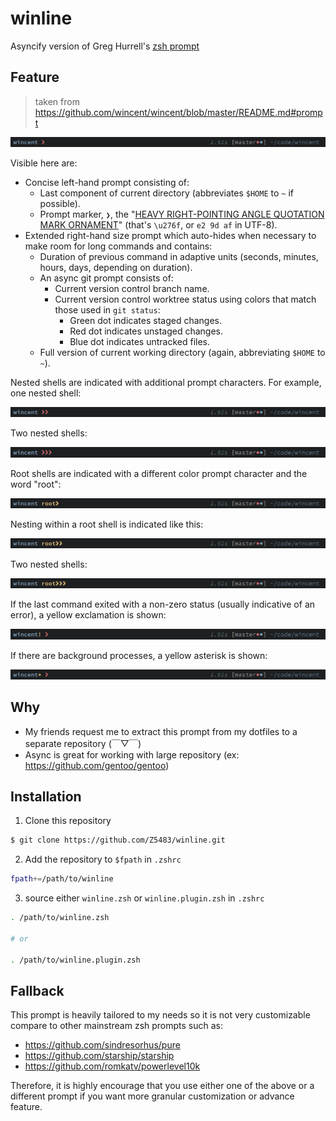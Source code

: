 # winline

Asyncify version of Greg Hurrell's [zsh prompt](https://github.com/wincent/wincent)

## Feature

> taken from https://github.com/wincent/wincent/blob/master/README.md#prompt

![](./media/prompt.png)

Visible here are:

- Concise left-hand prompt consisting of:
  -   Last component of current directory (abbreviates `$HOME` to `~` if possible).
  -   Prompt marker, `❯`, the "[HEAVY RIGHT-POINTING ANGLE QUOTATION MARK ORNAMENT](https://codepoints.net/U+276F)" (that's `\u276f`, or `e2 9d af` in UTF-8).
- Extended right-hand size prompt which auto-hides when necessary to make room for long commands and contains:
  - Duration of previous command in adaptive units (seconds, minutes, hours, days, depending on duration).
  - An async git prompt consists of:
    - Current version control branch name.
    - Current version control worktree status using colors that match those used in `git status`:
      -   Green dot indicates staged changes.
      -   Red dot indicates unstaged changes.
      -   Blue dot indicates untracked files.
  - Full version of current working directory (again, abbreviating `$HOME` to `~`).


Nested shells are indicated with additional prompt characters. For example, one nested shell:

![](./media/prompt-shlvl-2.png)

Two nested shells:

![](./media/prompt-shlvl-3.png)

Root shells are indicated with a different color prompt character and the word "root":

![](./media/prompt-root.png)

Nesting within a root shell is indicated like this:

![](./media/prompt-root-shlvl-2.png)

Two nested shells:

![](./media/prompt-root-shlvl-3.png)

If the last command exited with a non-zero status (usually indicative of an error), a yellow exclamation is shown:

![](./media/prompt-error.png)

If there are background processes, a yellow asterisk is shown:

![](./media/prompt-bg.png)

## Why

- My friends request me to extract this prompt from my dotfiles to a separate repository (￣▽￣)
- Async is great for working with large repository (ex: https://github.com/gentoo/gentoo)

## Installation

1. Clone this repository
``` sh
$ git clone https://github.com/Z5483/winline.git
```

2. Add the repository to `$fpath` in `.zshrc`
``` sh
fpath+=/path/to/winline
```

3. source either `winline.zsh` or `winline.plugin.zsh` in `.zshrc`
``` sh
. /path/to/winline.zsh

# or

. /path/to/winline.plugin.zsh
```

## Fallback

This prompt is heavily tailored to my needs so it is not very customizable
compare to other mainstream zsh prompts such as:
- https://github.com/sindresorhus/pure
- https://github.com/starship/starship
- https://github.com/romkatv/powerlevel10k

Therefore, it is highly encourage that you use either one of the above or a
different prompt if you want more granular customization or advance feature.
